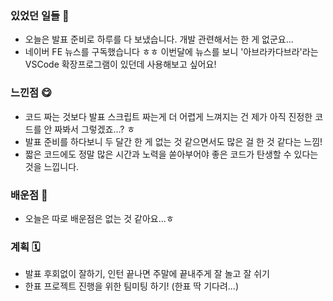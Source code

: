 ### 있었던 일들 📔
- 오늘은 발표 준비로 하루를 다 보냈습니다. 개발 관련해서는 한 게 없군요...
- 네이버 FE 뉴스를 구독했습니다 ㅎㅎ 이번달에 뉴스를 보니 '아브라카다브라'라는 VSCode 확장프로그램이 있던데 사용해보고 싶어요!
### 느낀점 😋
- 코드 짜는 것보다 발표 스크립트 짜는게 더 어렵게 느껴지는 건 제가 아직 진정한 코드를 안 짜봐서 그렇겠죠...? ㅎ
- 발표 준비를 하다보니 두 달간 한 게 없는 것 같으면서도 많은 걸 한 것 같다는 느낌!
- 짧은 코드에도 정말 많은 시간과 노력을 쏟아부어야 좋은 코드가 탄생할 수 있다는 것을 느낍니다.
### 배운점 📝
- 오늘은 따로 배운점은 없는 것 같아요...ㅎ
### 계획 🗓
- 발표 후회없이 잘하기, 인턴 끝나면 주말에 끝내주게 잘 놀고 잘 쉬기
- 한표 프로젝트 진행을 위한 팀미팅 하기! (한표 딱 기다려...)

